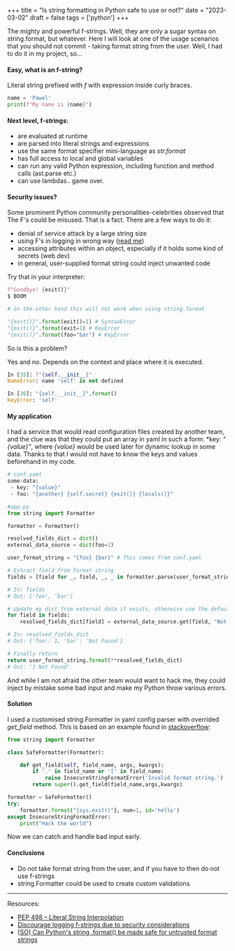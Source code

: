 +++
title = "Is string formatting in Python safe to use or not?"
date = "2023-03-02"
draft = false
tags = ['python']
+++

The mighty and powerful f-strings. Well, they are only a sugar syntax on string.format, but whatever. Here I will look at one of the usage scenarios that you should not commit - taking format string from the user. Well, I had to do it in my project, so...

<!--more-->

#### Easy, what is an f-string? 
Literal string prefixed with *f* with expression inside curly braces.

```python
name = 'Pawel'
print(f"My name is {name}")
```

#### Next level, f-strings:
* are evaluated at runtime
* are parsed into literal strings and expressions
* use the same format specifier mini-language as *str.format*
* has full access to local and global variables
* can run any valid Python expression, including function and method calls (ast.parse etc.)
* can use lambdas.. game over.

#### Security issues?

Some prominent Python community personalities-celebrities observed that The F's could be misused. That is a fact. There are a few ways to do it:
* denial of service attack by a large string size
* using F's in logging in wrong way ([read me][floggin])
* accessing attributes within an object, especially if it holds some kind of secrets (web dev)
* in general, user-supplied format string could inject unwanted code

Try that in your interpreter:
```python
f"Goodbye! {exit()}"
$ BOOM

# on the other hand this will not work when using string.format

"{exit()}".format(exit()=1) # SyntaxError
"{exit()}".format(exit=1) # KeyError
"{exit()}".format(foo="bar") # KeyError
```

So is this a problem? 

Yes and no. Depends on the context and place where it is executed.

```python
In [35]: f"{self.__init__}"
NameError: name 'self' is not defined

In [36]: "{self.__init__}".format()
KeyError: 'self'
```

#### My application

I had a service that would read configuration files created by another team, and the clue was that they could put an array in yaml in such a form: *key: *"{value}"*, where *{value}* would be used later for dynamic lookup in some data. Thanks to that I would not have to know the keys and values beforehand in my code.

```bash
# conf.yaml
some-data:
 - key: "{value}"
 - foo: "{another} {self.secret} {exit()} {locals()}"
```

```python
#app.py
from string import Formatter

formatter = Formatter()

resolved_fields_dict = dict()
external_data_source = dict(foo=1)

user_format_string = "{foo} {bar}" # This comes from conf.yaml

# Extract field from format string
fields = [field for _, field, _, _ in formatter.parse(user_format_string) if field]

# In: fields
# Out: ['foo', 'bar']

# Update my dict from external data if exists, otherwise use the default
for field in fields:
    resolved_fields_dict[field] = external_data_source.get(field, "Not Found")

# In: resolved_fields_dict
# Out: {'foo': 1, 'bar': 'Not Found'}

# Finally return
return user_format_string.format(**resolved_fields_dict)
# Out: '1 Not Found'
```

And while I am not afraid the other team would want to hack me, they could inject by mistake some bad input and make my Python throw various errors.

#### Solution

I used a customised string.Formatter in yaml config parser with overrided *get_field* method. This is based on an example found in [stackoverflow][fsafe]:

```python
from string import Formatter

class SafeFormatter(Formatter):

    def get_field(self, field_name, args, kwargs):
        if '.' in field_name or '[' in field_name:
            raise InsecureStringFormatError('Invalid format string.')
        return super().get_field(field_name,args,kwargs)

formatter = SafeFormatter()
try:
    formatter.format("{sys.exit()"}, num=1, id='hello')
except InsecureStringFormatError:
    print("Hack the world")
```

Now we can catch and handle bad input early. 

#### Conclusions 

* Do not take format string from the user, and if you have to then do not use f-strings
* string.Formatter could be used to create custom validations

---

Resources:

* [PEP 498 – Literal String Interpolation][pep0498]
* [Discourage logging f-strings due to security considerations][floggin]
* [[SO] Can Python's string .format() be made safe for untrusted format strings][fsafe]

[pep0498]: https://peps.python.org/pep-0498/
[floggin]: https://github.com/python/cpython/issues/90358
[fsafe]: https://stackoverflow.com/questions/15356649/can-pythons-string-format-be-made-safe-for-untrusted-format-strings